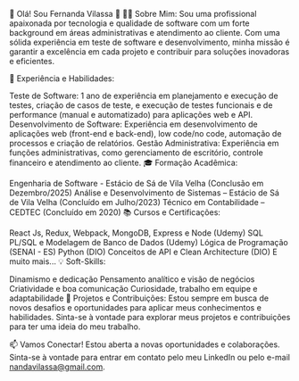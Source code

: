 🌟 Olá! Sou Fernanda Vilassa 🌟
👩‍💻 Sobre Mim:
Sou uma profissional apaixonada por tecnologia e qualidade de software com um forte background em áreas administrativas e atendimento ao cliente. Com uma sólida experiência em teste de software e desenvolvimento, minha missão é garantir a excelência em cada projeto e contribuir para soluções inovadoras e eficientes.

🔧 Experiência e Habilidades:

Teste de Software: 1 ano de experiência em planejamento e execução de testes, criação de casos de teste, e execução de testes funcionais e de performance (manual e automatizado) para aplicações web e API.
Desenvolvimento de Software: Experiência em desenvolvimento de aplicações web (front-end e back-end), low code/no code, automação de processos e criação de relatórios.
Gestão Administrativa: Experiência em funções administrativas, como gerenciamento de escritório, controle financeiro e atendimento ao cliente.
🎓 Formação Acadêmica:

Engenharia de Software - Estácio de Sá de Vila Velha (Conclusão em Dezembro/2025)
Análise e Desenvolvimento de Sistemas – Estácio de Sá de Vila Velha (Concluído em Julho/2023)
Técnico em Contabilidade – CEDTEC (Concluído em 2020)
📚 Cursos e Certificações:

React Js, Redux, Webpack, MongoDB, Express e Node (Udemy)
SQL PL/SQL e Modelagem de Banco de Dados (Udemy)
Lógica de Programação (SENAI - ES)
Python (DIO)
Conceitos de API e Clean Architecture (DIO)
E muito mais...
💡 Soft-Skills:

Dinamismo e dedicação
Pensamento analítico e visão de negócios
Criatividade e boa comunicação
Curiosidade, trabalho em equipe e adaptabilidade
🚀 Projetos e Contribuições:
Estou sempre em busca de novos desafios e oportunidades para aplicar meus conhecimentos e habilidades. Sinta-se à vontade para explorar meus projetos e contribuições para ter uma ideia do meu trabalho.

📫 Vamos Conectar!
Estou aberta a novas oportunidades e colaborações. Sinta-se à vontade para entrar em contato pelo meu LinkedIn ou pelo e-mail nandavilassa@gmail.com.